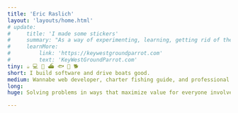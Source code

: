 ```yaml
---
title: 'Eric Raslich'
layout: 'layouts/home.html'
# update:
#     title: 'I made some stickers'
#     summary: "As a way of experimenting, learning, getting rid of the stickers I already made... I made a website! Check it out and if you dig the design, I'd love to see what you do with it!"
#     learnMore:
#         link: 'https://keywestgroundparrot.com'
#         text: 'KeyWestGroundParrot.com'
tiny: ☕️ 💻 💼 ⛴️ 🐟 🍍 🐕
short: I build software and drive boats good.
medium: Wannabe web developer, charter fishing guide, and professional government drone trying to help the public be more aware of marine ecosystem topics, issues, and solutions.
long: 
huge: Solving problems in ways that maximize value for everyone involved is what I love to do. I have a Master of Science degree in Information Systems - Cybersecurity from Florida International University and a Bachelor of Science degree in Zoology - Marine Biology from Michigan State University. Promoting synergy.

---
```

